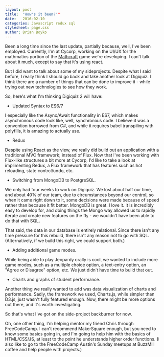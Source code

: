 ```yaml
---
layout: post
title:  "How's it been?""
date:   2016-02-10
categories: Javascript redux sql
stylesheet: page.css
author: Brian Boyko
---
```


Been a long time since the last update, partially because, well, I've been employed.  Currently, I'm at Cycorp, working on the UI/UX for the mathmatics portion of the [Mathcraft](http://www.cyc.com/mathcraft/) game we're developing. I can't talk about it much, except to say that it's using react. 

But I did want to talk about some of my sideprojects.  Despite what I said before, I really think I should go back and take another look at Digiquiz.  I think there are a number of things that can be done to improve it - while trying out new technologies to see how they work. 

So, here's what I'm thinking Digiquiz 2 will have:

* Updated Syntax to ES6/7

I especially like the Async/Await functionality in ES7, which makes asynchronous code look like, well, synchronous code.  I believe it was a convention borrowed from C#, and while it requires babel transpiling with polyfills, it is amazing to actually use. 

* Redux

Despite using React as the view, we really did build out an application with a traditional MVC framework; instead of Flux.  Now that I've been working with Flux-like structures a bit more at Cycorp, I'd like to take a look at implimenting Redux, a Flux framework that has features such as hot reloading, state control/undo, etc.  

* Switching from MongoDB to PostgreSQL.  

We only had four weeks to work on Digiquiz. We lost about half our time, and about 40% of our team, due to circumstances beyond our control, so when it came right down to it, some decisions were made because of speed rather than because it fit better.  MongoDB is great. I love it. It is incredibly easy to develop for, and doing things the Mongo way allowed us to rapidly iterate and create new features on the fly - we wouldn't have been able to do that with SQL. 

That said, the data in our database is entirely relational. Since there isn't any time pressure for this rebuild, there isn't any reason not to go with SQL. (Alternatively, if we build this right, we could support both.) 

* Adding additional game modes. 

While being able to play Jeopardy orally is cool, we wanted to include more game modes, such as a multiple choice option, a text-entry option, an "Agree or Disagree" option, etc.  We just didn't have time to build that out. 

* Charts and graphs of student performance.

Another thing we really wanted to add was data visualization of charts and performance.  Sadly, the framework we used, Charts.js, while simpler than D3.js, just wasn't fully featured enough.  Now, there might be more options out there, and it's worth investigating. 

So that's what I've got on the side-project backburner for now. 

Oh, one other thing, I'm helping mentor my friend Chris through FreeCodeCamp. I can't recommend MakerSquare enough, but you need to know some basics going in, and I'm going to help him with the basics of HTML/CSS/JS, at least to the point he understands higher order functions. (I also like to go to the FreeCodeCamp Austin's Sunday meetups at BuzzMill coffee and help people with projects.)
